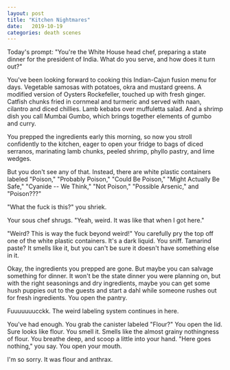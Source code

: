 ```yaml
---
layout: post
title: "Kitchen Nightmares"
date:   2019-10-19
categories: death scenes
---
```

Today's prompt: "You're the White House head chef, preparing a state dinner for the president of India. What do you serve, and how does it turn out?"

You've been looking forward to cooking this Indian-Cajun fusion menu for days. Vegetable samosas with potatoes, okra and mustard greens. A modified version of Oysters Rockefeller, touched up with fresh ginger. Catfish chunks fried in cornmeal and turmeric and served with naan, cilantro and diced chillies. Lamb kebabs over muffuletta salad. And a shrimp dish you call Mumbai Gumbo, which brings together elements of gumbo and curry.

You prepped the ingredients early this morning, so now you stroll confidently to the kitchen, eager to open your fridge to bags of diced serranos, marinating lamb chunks, peeled shrimp, phyllo pastry, and lime wedges.

But you don't see any of that. Instead, there are white plastic containers labeled "Poison," "Probably Poison," "Could Be Poison," "Might Actually Be Safe," "Cyanide -- We Think," "Not Poison," "Possible Arsenic," and "Poison???"

"What the fuck is this?" you shriek. 

Your sous chef shrugs. "Yeah, weird. It was like that when I got here."

"Weird? This is way the fuck beyond weird!" You carefully pry the top off one of the white plastic containers. It's a dark liquid. You sniff. Tamarind paste? It smells like it, but you can't be sure it doesn't have something else in it.

Okay, the ingredients you prepped are gone. But maybe you can salvage something for dinner. It won't be the state dinner you were planning on, but with the right seasonings and dry ingredients, maybe you can get some hush puppies out to the guests and start a dahl while someone rushes out for fresh ingredients. You open the pantry.

Fuuuuuuucckk. The weird labeling system continues in here. 

You've had enough. You grab the canister labeled "Flour?" You open the lid. Sure looks like flour. You smell it. Smells like the almost grainy nothingness of flour. You breathe deep, and scoop a little into your hand. "Here goes nothing," you say. You open your mouth.

I'm so sorry. It was flour and anthrax.
